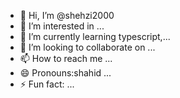 - 👋 Hi, I’m @shehzi2000
- 👀 I’m interested in ...
- 🌱 I’m currently learning typescript,...
- 💞️ I’m looking to collaborate on ...
- 📫 How to reach me ...
- 😄 Pronouns:shahid ...
- ⚡ Fun fact: ...

<!---
shehzi2000/shehzi2000 is a ✨ special ✨ repository because its `README.md` (this file) appears on your GitHub profile.
You can click the Preview link to take a look at your changes.
--->
